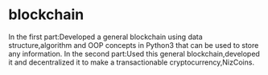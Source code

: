 # blockchain

In the first part:Developed a general blockchain using data structure,algorithm and OOP concepts in Python3 that can be used to store any information.
In the second part:Used this general blockchain,developed it and decentralized it to make a transactionable cryptocurrency,NizCoins.
